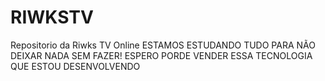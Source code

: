 # RIWKSTV
Repositorio da Riwks TV Online 
ESTAMOS ESTUDANDO TUDO PARA NÃO DEIXAR NADA SEM FAZER!
ESPERO PORDE VENDER ESSA TECNOLOGIA QUE ESTOU DESENVOLVENDO
